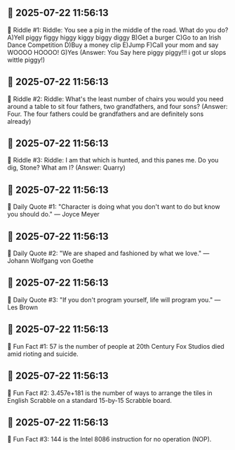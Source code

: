 ## 📅 2025-07-22 11:56:13

🧩 Riddle #1:
Riddle: You see a pig in the middle of the road. What do you do? A)Yell piggy figgy higgy kiggy biggy diggy B)Get a burger C)Go to an Irish Dance Competition D)Buy a money clip E)Jump F)Call your mom and say WOOOO HOOOO! G)Yes
(Answer: You Say here piggy piggy!!! i got ur slops wittle piggy!)

## 📅 2025-07-22 11:56:13

🧩 Riddle #2:
Riddle: What's the least number of chairs you would you need around a table to sit four fathers, two grandfathers, and four sons?
(Answer: Four. The four fathers could be grandfathers and are definitely sons already)

## 📅 2025-07-22 11:56:13

🧩 Riddle #3:
Riddle: I am that which is hunted, and this panes me. Do you dig, Stone? What am I?
(Answer: Quarry)

## 📅 2025-07-22 11:56:13

💬 Daily Quote #1:
"Character is doing what you don't want to do but know you should do." — Joyce Meyer

## 📅 2025-07-22 11:56:13

💬 Daily Quote #2:
"We are shaped and fashioned by what we love." — Johann Wolfgang von Goethe

## 📅 2025-07-22 11:56:13

💬 Daily Quote #3:
"If you don't program yourself, life will program you." — Les Brown

## 📅 2025-07-22 11:56:13

🧐 Fun Fact #1:
57 is the number of people at 20th Century Fox Studios died amid rioting and suicide.

## 📅 2025-07-22 11:56:13

🧐 Fun Fact #2:
3.457e+181 is the number of ways to arrange the tiles in English Scrabble on a standard 15-by-15 Scrabble board.

## 📅 2025-07-22 11:56:13

🧐 Fun Fact #3:
144 is the Intel 8086 instruction for no operation (NOP).

